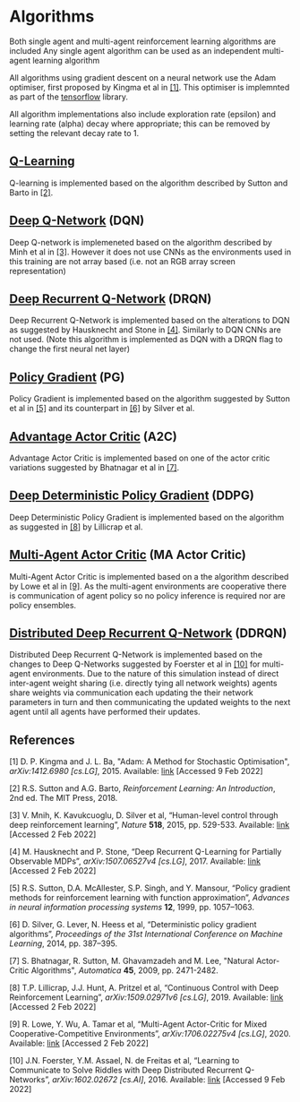 # Algorithms

Both single agent and multi-agent reinforcement learning algorithms are included
Any single agent algorithm can be used as an independent multi-agent learning algorithm

All algorithms using gradient descent on a neural network use the Adam optimiser, first proposed by Kingma et al in [[1]](#1). This optimiser is implemnted as part of the [tensorflow](https://www.tensorflow.org/overview) library. 

All algorithm implementations also include exploration rate (epsilon) and learning rate (alpha) decay where appropriate;
this can be removed by setting the relevant decay rate to 1.

## [Q-Learning](rl_training_env/algorithms/qlearning.py)

Q-learning is implemented based on the algorithm described by Sutton and Barto in [[2]](#2).

## [Deep Q-Network](rl_training_env/algorithms/dqn.py) (DQN)

Deep Q-network is implemeneted based on the algorithm described by Minh et al in [[3]](#3).
However it does not use CNNs as the environments used in this training are not array based 
(i.e. not an RGB array screen representation) 

## [Deep Recurrent Q-Network](rl_training_env/algorithms/dqn.py) (DRQN)

Deep Recurrent Q-Network is implemented based on the alterations to DQN as suggested by Hausknecht and Stone in [[4]](#4). 
Similarly to DQN CNNs are not used. (Note this algorithm is implemented as DQN with a DRQN flag to change the first neural net layer)

## [Policy Gradient](rl_training_env/algorihms/policy_grad.py) (PG)

Policy Gradient is implemented based on the algorithm suggested by Sutton et al in [[5]](#5) 
and its counterpart in [[6]](#6) by Silver et al.

## [Advantage Actor Critic](rl_training_env/algorithms/actor_critic.py) (A2C)

Advantage Actor Critic is implemented based on one of the actor critic variations suggested by Bhatnagar et al in [[7]](#7).

## [Deep Deterministic Policy Gradient](rl_training_env/algorithms/ddpg.py) (DDPG)

Deep Deterministic Policy Gradient is implemented based on the algorithm as suggested in [[8]](#8) by Lillicrap et al.

## [Multi-Agent Actor Critic](rl_training_env/algorithms/ma_actor_critic.py) (MA Actor Critic)

Multi-Agent Actor Critic is implemented based on a the algorithm described by Lowe et al in [[9]](#9). 
As the multi-agent environments are cooperative there is communication of agent policy so no policy inference is required 
nor are policy ensembles.

## [Distributed Deep Recurrent Q-Network](rl_training_env/algorithms/ddrqn.py) (DDRQN)

Distributed Deep Recurrent Q-Network is implemented based on the changes to Deep Q-Networks suggested by Foerster et al in [[10]](#10) 
for multi-agent environments. Due to the nature of this simulation instead of direct inter-agent weight sharing (i.e. directly tying all network weights) agents share weights via communication each updating the their network parameters in turn and then communicating the updated weights to the next agent until all agents have performed their updates. 

## References

<a id="1">[1]</a> 
D. P. Kingma and J. L. Ba, "Adam: A Method for Stochastic Optimisation", *arXiv:1412.6980 [cs.LG]*, 2015. Available: [link](https://arxiv.org/abs/1412.6980) [Accessed 9 Feb 2022]

<a id="2">[2]</a>
R.S. Sutton and A.G. Barto, *Reinforcement Learning: An Introduction*, 2nd ed. The MIT Press, 2018.

<a id="3">[3]</a>
V. Mnih, K. Kavukcuoglu, D. Silver et al, “Human-level control through deep reinforcement learning”, 
*Nature* **518**, 2015, pp. 529-533. Available: 
[link](https://www.datascienceassn.org/sites/default/files/Human-level%20Control%20Through%20Deep%20Reinforcement%20Learning.pdf) [Accessed 2 Feb 2022]

<a id="4">[4]</a>
M. Hausknecht and P. Stone, “Deep Recurrent Q-Learning for Partially Observable MDPs”, 
*arXiv:1507.06527v4 [cs.LG]*, 2017. Available: [link](https://arxiv.org/abs/1507.06527) [Accessed 2 Feb 2022]

<a id="5">[5]</a>
R.S. Sutton, D.A. McAllester, S.P. Singh, and Y. Mansour, “Policy gradient methods for reinforcement learning with function approximation”, 
*Advances in neural information processing systems* **12**, 1999, pp. 1057–1063.

<a id="6">[6]</a>
D. Silver, G. Lever, N. Heess et al, “Deterministic policy gradient algorithms”, 
*Proceedings of the 31st International Conference on Machine Learning*, 2014, pp. 387–395.

<a id="7">[7]</a>
S. Bhatnagar, R. Sutton, M. Ghavamzadeh and M. Lee, "Natural Actor-Critic Algorithms", 
*Automatica* **45**, 2009, pp. 2471-2482.

<a id="8">[8]</a>
T.P. Lillicrap, J.J. Hunt, A. Pritzel et al, “Continuous Control with Deep Reinforcement Learning”, 
*arXiv:1509.02971v6 [cs.LG]*, 2019. Available: [link](https://arxiv.org/abs/1509.02971) [Accessed 2 Feb 2022]

<a id="9">[9]</a>
R. Lowe, Y. Wu, A. Tamar et al, “Multi-Agent Actor-Critic for Mixed Cooperative-Competitive Environments”, 
*arXiv:1706.02275v4 [cs.LG]*, 2020. Available: [link](https://arxiv.org/abs/1706.02275v4) [Accessed 2 Feb 2022]

<a id="10">[10]</a>
J.N. Foerster, Y.M. Assael, N. de Freitas et al, “Learning to Communicate to Solve Riddles with Deep Distributed Recurrent Q-Networks”, 
*arXiv:1602.02672 [cs.AI]*, 2016. Available: [link](https://arxiv.org/abs/1602.02672) [Accessed 9 Feb 2022]
